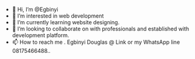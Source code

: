 - 👋 Hi, I’m @Egbinyi
- 👀 I’m interested in web development 
- 🌱 I’m currently learning website designing.
- 💞️ I’m looking to collaborate on with professionals and established with development platform.
- 📫 How to reach me . Egbinyi Douglas @ Link or my WhatsApp line 08175466488..

<!---
Egbinyi/Egbinyi is a ✨ special ✨ repository because its `README.md` (this file) appears on your GitHub profile.
You can click the Preview link to take a look at your changes.
--->
